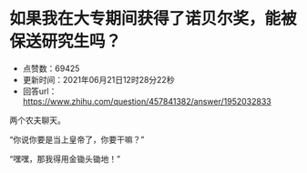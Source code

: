 # 如果我在大专期间获得了诺贝尔奖，能被保送研究生吗？
- 点赞数：69425
- 更新时间：2021年06月21日12时28分22秒
- 回答url：https://www.zhihu.com/question/457841382/answer/1952032833
<body>
 <p data-pid="QcjekiLc">两个农夫聊天。</p>
 <p data-pid="OCqtWPHk">“你说你要是当上皇帝了，你要干嘛？”</p>
 <p data-pid="rYIFAKEG">“嘿嘿，那我得用金锄头锄地！”</p>
</body>
